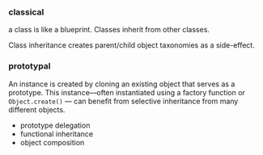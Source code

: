 ### classical
a class is like a blueprint. Classes inherit from other classes.

Class inheritance creates parent/child object taxonomies as a side-effect.

### prototypal

An instance is created by cloning an existing object that serves as a prototype. This instance—often instantiated using a factory function or `Object.create()` — can benefit from selective inheritance from many different objects.
- prototype delegation
- functional inheritance
- object composition
